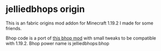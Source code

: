 # jelliedbhops origin
This is an fabric origins mod addon for Minecraft 1.19.2 I made for some friends.

Bhop code is a port of [this bhop mod](https://github.com/hatninja/Bhops/tree/master) with small tweaks to be compatible with 1.19.2.
Bhop power name is jelliedbhops:bhop
